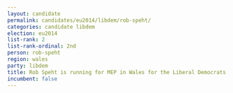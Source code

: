 ```yaml
---
layout: candidate
permalink: candidates/eu2014/libdem/rob-speht/
categories: candidate libdem
election: eu2014
list-rank: 2
list-rank-ordinal: 2nd
person: rob-speht
region: wales
party: libdem
title: Rob Speht is running for MEP in Wales for the Liberal Democrats
incumbent: false
---
```

